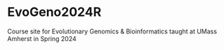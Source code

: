 # EvoGeno2024R
Course site for Evolutionary Genomics &amp; Bioinformatics taught at UMass Amherst in Spring 2024
